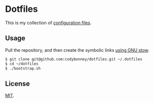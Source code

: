 Dotfiles
========

This is my collection of [configuration files](http://dotfiles.github.io/).

Usage
-----

Pull the repository, and then create the symbolic links [using GNU
stow](https://alexpearce.me/2016/02/managing-dotfiles-with-stow/).

```bash
$ git clone git@github.com:codybonney/dotfiles.git ~/.dotfiles
$ cd ~/dotfiles
$ ./bootstrap.sh
```

License
-------

[MIT](http://opensource.org/licenses/MIT).

